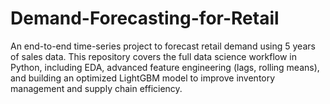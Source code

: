 # Demand-Forecasting-for-Retail
An end-to-end time-series project to forecast retail demand using 5 years of sales data. This repository covers the full data science workflow in Python, including EDA, advanced feature engineering (lags, rolling means), and building an optimized LightGBM model to improve inventory management and supply chain efficiency.
